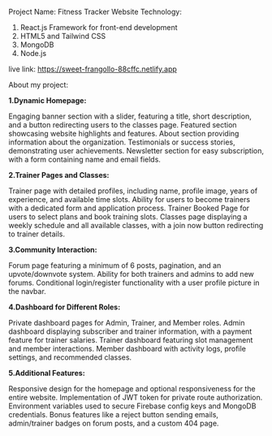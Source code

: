 Project Name: Fitness Tracker Website
Technology:
1. React.js Framework for front-end development
2. HTML5 and Tailwind CSS
3. MongoDB
4. Node.js

live link: https://sweet-frangollo-88cffc.netlify.app

About my project:


**1.Dynamic Homepage:**

Engaging banner section with a slider, featuring a title, short description, and a button redirecting users to the classes page.
Featured section showcasing website highlights and features.
About section providing information about the organization.
Testimonials or success stories, demonstrating user achievements.
Newsletter section for easy subscription, with a form containing name and email fields.

**2.Trainer Pages and Classes:**

Trainer page with detailed profiles, including name, profile image, years of experience, and available time slots.
Ability for users to become trainers with a dedicated form and application process.
Trainer Booked Page for users to select plans and book training slots.
Classes page displaying a weekly schedule and all available classes, with a join now button redirecting to trainer details.

**3.Community Interaction:**

Forum page featuring a minimum of 6 posts, pagination, and an upvote/downvote system.
Ability for both trainers and admins to add new forums.
Conditional login/register functionality with a user profile picture in the navbar.

**4.Dashboard for Different Roles:**

Private dashboard pages for Admin, Trainer, and Member roles.
Admin dashboard displaying subscriber and trainer information, with a payment feature for trainer salaries.
Trainer dashboard featuring slot management and member interactions.
Member dashboard with activity logs, profile settings, and recommended classes.

**5.Additional Features:**

Responsive design for the homepage and optional responsiveness for the entire website.
Implementation of JWT token for private route authorization.
Environment variables used to secure Firebase config keys and MongoDB credentials.
Bonus features like a reject button sending emails, admin/trainer badges on forum posts, and a custom 404 page.
